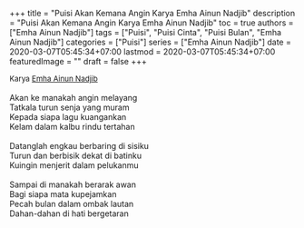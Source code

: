 +++
title = "Puisi Akan Kemana Angin Karya Emha Ainun Nadjib"
description = "Puisi Akan Kemana Angin Karya Emha Ainun Nadjib"
toc = true
authors = ["Emha Ainun Nadjib"]
tags = ["Puisi", "Puisi Cinta", "Puisi Bulan", "Emha Ainun Nadjib"]
categories = ["Puisi"]
series = ["Emha Ainun Nadjib"]
date = 2020-03-07T05:45:34+07:00
lastmod = 2020-03-07T05:45:34+07:00
featuredImage = ""
draft = false
+++

<div style="text-align: justify;">
<div style="font-size: small;">Karya <a href="/authors/emha-ainun-nadjib/" target="_blank">Emha Ainun Nadjib</a></div><br />
Akan ke manakah angin melayang<br />
Tatkala turun senja yang muram<br />
Kepada siapa lagu kuangankan<br />
Kelam dalam kalbu rindu tertahan<br />
<br />
Datanglah engkau berbaring di sisiku<br />
Turun dan berbisik dekat di batinku<br />
Kuingin menjerit dalam pelukanmu<br />
<br />
Sampai di manakah berarak awan<br />
Bagi siapa mata kupejamkan<br />
Pecah bulan dalam ombak lautan<br />
Dahan-dahan di hati bergetaran</div>
